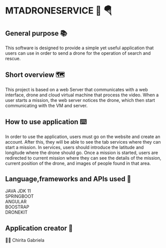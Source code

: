 # MTADRONESERVICE :flight_departure: :parachute:

## General purpose :books:
This software is designed to provide a simple yet useful application that users can use
in order to send a drone for the operation of search and rescue.

## Short overview :world_map:
This project is based on a web Server that communicates with a web interface, drone and
cloud virtual machine that process the video. When a user starts a mission, the web server
notices the drone, which then start communicating with the VM and server.

## How to use application :keyboard:
In order to use the application, users must go on the website and create an account. After
this, they will be able to see the tab services where they can start a mission. In services,
users should introduce the latitude and longitude where the drone should go. Once a mission is
started, users are redirected to current mission where they can see the details of the mission, 
current position of the drone, and images of people found in that area.

## Language,frameworks and APIs used :rainbow:
JAVA JDK 11<br/>
SPRINGBOOT<br/>
ANGULAR<br/>
BOOSTRAP<br/>
DRONEKIT<br/>

## Application creator :loudspeaker:
:woman_student: Chirita Gabriela
